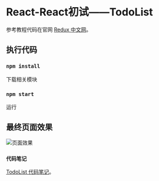 # React-React初试——TodoList

参考教程代码在官网 [Redux 中文网](https://www.reduxjs.cn/)。

## 执行代码

### `npm install`
下载相关模块

### `npm start`
运行

## 最终页面效果

![](https://github.com/wode673/react-redux-todolist/result.gif  "页面效果")

### `代码笔记`

 [TodoList 代码笔记](https://github.com/wode673/react-redux-todolist/TodoList代码笔记)。
